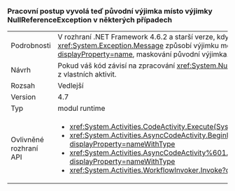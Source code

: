 ### <a name="workflow-now-throws-original-exception-instead-of-nullreferenceexception-in-some-cases"></a>Pracovní postup vyvolá teď původní výjimka místo výjimky NullReferenceException v některých případech

|   |   |
|---|---|
|Podrobnosti|V rozhraní .NET Framework 4.6.2 a starší verze, když metoda Execute aktivity pracovního postupu výjimku s <code>null</code> hodnota <xref:System.Exception.Message> způsobí výjimku modulu runtime pracovního postupu systém. vlastnost, <xref:System.NullReferenceException?displayProperty=name>, maskování původní výjimka. V 4.7 rozhraní .NET Framework je vyvolána dříve maskované výjimka.|
|Návrh|Pokud váš kód závisí na zpracování <xref:System.NullReferenceException?displayProperty=name>, změňte ho na catch výjimky, které může být vyvolána z vlastních aktivit.|
|Rozsah|Vedlejší|
|Version|4.7|
|Typ|modul runtime|
|Ovlivněné rozhraní API|<ul><li><xref:System.Activities.CodeActivity.Execute(System.Activities.CodeActivityContext)?displayProperty=nameWithType></li><li><xref:System.Activities.AsyncCodeActivity.BeginExecute(System.Activities.AsyncCodeActivityContext,System.AsyncCallback,System.Object)?displayProperty=nameWithType></li><li><xref:System.Activities.AsyncCodeActivity%601.BeginExecute(System.Activities.AsyncCodeActivityContext,System.AsyncCallback,System.Object)?displayProperty=nameWithType></li><li><xref:System.Activities.WorkflowInvoker.Invoke?displayProperty=nameWithType></li></ul>|

